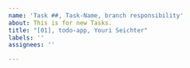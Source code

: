 ```yaml
---
name: 'Task ##, Task-Name, branch responsibility'
about: This is for new Tasks.
title: "[01], todo-app, Youri Seichter"
labels: ''
assignees: ''

---
```



